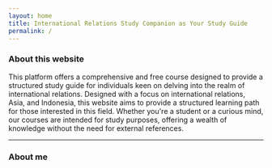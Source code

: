 ```yaml
---
layout: home
title: International Relations Study Companion as Your Study Guide
permalink: /
---
```


### About this website

<p>This platform offers a comprehensive and free course designed to provide a structured study guide for individuals keen on delving into the realm of international relations. Designed with a focus on international relations, Asia, and Indonesia, this website aims to provide a structured learning path for those interested in this field. Whether you're a student or a curious mind, our courses are intended for study purposes, offering a wealth of knowledge without the need for external references.</p>

---

### About me



